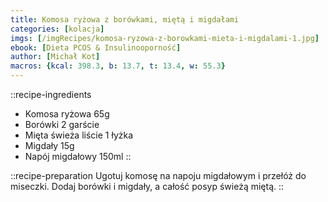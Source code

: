 ```yaml
---
title: Komosa ryżowa z borówkami, miętą i migdałami
categories: [kolacja]
imgs: [/imgRecipes/komosa-ryzowa-z-borowkami-mieta-i-migdalami-1.jpg]
ebook: [Dieta PCOS & Insulinooporność]
author: [Michał Kot]
macros: {kcal: 398.3, b: 13.7, t: 13.4, w: 55.3}
---
```

::recipe-ingredients
- Komosa ryżowa 65g
- Borówki 2 garście
- Mięta świeża liście 1 łyżka
- Migdały 15g
- Napój migdałowy 150ml
::

::recipe-preparation
Ugotuj komosę na napoju migdałowym i przełóż do miseczki. Dodaj borówki i migdały, a całość posyp świeżą miętą.
::